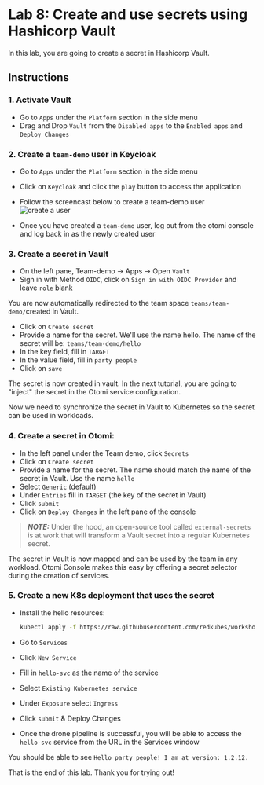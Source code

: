 # Lab 8: Create and use secrets using Hashicorp Vault

In this lab, you are going to create a secret in Hashicorp Vault.

## Instructions

### 1. Activate Vault

- Go to `Apps` under the `Platform` section in the side menu
- Drag and Drop `Vault` from the `Disabled apps` to the `Enabled apps` and `Deploy Changes`

### 2. Create a `team-demo` user in Keycloak

- Go to `Apps` under the `Platform` section in the side menu
- Click on `Keycloak` and click the `play` button to access the application
- Follow the screencast below to create a team-demo user
  ![create a user](create-a-team-demo-user.gif)

- Once you have created a `team-demo` user, log out from the otomi console and log back in as the newly created user

### 3. Create a secret in Vault

- On the left pane, Team-demo ->  Apps -> Open `Vault`
- Sign in with Method `OIDC`, click on `Sign in with OIDC Provider` and leave `role` blank

You are now automatically redirected to the team space `teams/team-demo/`created in Vault.

- Click on `Create secret`
- Provide a name for the secret. We'll use the name hello. The name of the secret will be: `teams/team-demo/hello`
- In the key field, fill in `TARGET`
- In the value field, fill in `party people`
- Click on `save`

The secret is now created in vault. In the next tutorial, you are going to "inject" the secret in the Otomi service configuration.

Now we need to synchronize the secret in Vault to Kubernetes so the secret can be used in workloads.

### 4. Create a secret in Otomi:

- In the left panel under the Team demo, click `Secrets`
- Click on `Create secret`
- Provide a name for the secret. The name should match the name of the secret in Vault. Use the name `hello`
- Select `Generic` (default)
- Under `Entries` fill in `TARGET` (the key of the secret in Vault)
- Click `submit`
- Click on `Deploy Changes` in the left pane of the console

> **_NOTE:_** Under the hood, an open-source tool called `external-secrets` is at work that will transform a Vault secret into a regular Kubernetes secret.

The secret in Vault is now mapped and can be used by the team in any workload. Otomi Console makes this easy by offering a secret selector during the creation of services.

### 5. Create a new K8s deployment that uses the secret

- Install the hello resources:

    ```bash
    kubectl apply -f https://raw.githubusercontent.com/redkubes/workshops/main/08-secrets/hello-svc.yaml -n team-$TEAM-NAME
    ```

- Go to `Services`
- Click `New Service`
- Fill in `hello-svc` as the name of the service
- Select `Existing Kubernetes service`
- Under `Exposure` select `Ingress`
- Click `submit` & Deploy Changes
- Once the drone pipeline is successful, you will be able to access the `hello-svc` service from the URL in the Services window

You should be able to see `Hello party people! I am at version: 1.2.12.`

That is the end of this lab. Thank you for trying out!